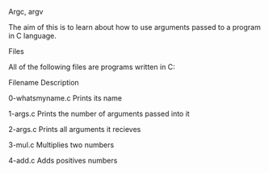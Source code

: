 Argc, argv

The aim of this is to learn about how to use arguments passed to a program in C language.



Files

All of the following files are programs written in C:



Filename	Description

0-whatsmyname.c	Prints its name

1-args.c	Prints the number of arguments passed into it

2-args.c	Prints all arguments it recieves

3-mul.c	Multiplies two numbers

4-add.c	Adds positives numbers
